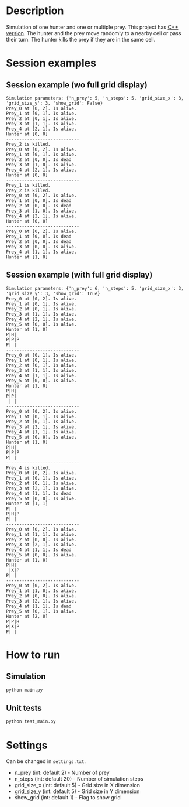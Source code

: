 # Description

Simulation of one hunter and one or multiple prey. This project has [C++ version](https://github.com/maxboro/hunter-killer-cpp).
The hunter and the prey move randomly to a nearby cell or pass their turn. The hunter kills the prey if they are in the same cell.

# Session examples

## Session example (wo full grid display)

```terminal
Simulation parameters: {'n_prey': 5, 'n_steps': 5, 'grid_size_x': 3, 'grid_size_y': 3, 'show_grid': False}
Prey_0 at [0, 2]. Is alive.
Prey_1 at [0, 1]. Is alive.
Prey_2 at [0, 1]. Is alive.
Prey_3 at [1, 1]. Is alive.
Prey_4 at [2, 1]. Is alive.
Hunter at [0, 0]
----------------------------
Prey_2 is killed.
Prey_0 at [0, 2]. Is alive.
Prey_1 at [0, 1]. Is alive.
Prey_2 at [0, 0]. Is dead
Prey_3 at [1, 0]. Is alive.
Prey_4 at [2, 1]. Is alive.
Hunter at [0, 0]
----------------------------
Prey_1 is killed.
Prey_2 is killed.
Prey_0 at [0, 2]. Is alive.
Prey_1 at [0, 0]. Is dead
Prey_2 at [0, 0]. Is dead
Prey_3 at [1, 0]. Is alive.
Prey_4 at [2, 1]. Is alive.
Hunter at [0, 0]
----------------------------
Prey_0 at [0, 2]. Is alive.
Prey_1 at [0, 0]. Is dead
Prey_2 at [0, 0]. Is dead
Prey_3 at [0, 0]. Is alive.
Prey_4 at [1, 1]. Is alive.
Hunter at [1, 0]
```

## Session example (with full grid display)

```terminal
Simulation parameters: {'n_prey': 6, 'n_steps': 5, 'grid_size_x': 3, 'grid_size_y': 3, 'show_grid': True}
Prey_0 at [0, 2]. Is alive.
Prey_1 at [0, 1]. Is alive.
Prey_2 at [0, 1]. Is alive.
Prey_3 at [1, 1]. Is alive.
Prey_4 at [2, 1]. Is alive.
Prey_5 at [0, 0]. Is alive.
Hunter at [1, 0]
P|H|
P|P|P
P| |
----------------------------
Prey_0 at [0, 1]. Is alive.
Prey_1 at [0, 1]. Is alive.
Prey_2 at [0, 1]. Is alive.
Prey_3 at [1, 1]. Is alive.
Prey_4 at [1, 1]. Is alive.
Prey_5 at [0, 0]. Is alive.
Hunter at [1, 0]
P|H|
P|P|
 | |
----------------------------
Prey_0 at [0, 2]. Is alive.
Prey_1 at [0, 1]. Is alive.
Prey_2 at [0, 1]. Is alive.
Prey_3 at [2, 1]. Is alive.
Prey_4 at [1, 1]. Is alive.
Prey_5 at [0, 0]. Is alive.
Hunter at [1, 0]
P|H|
P|P|P
P| |
----------------------------
Prey_4 is killed.
Prey_0 at [0, 2]. Is alive.
Prey_1 at [0, 1]. Is alive.
Prey_2 at [0, 1]. Is alive.
Prey_3 at [2, 1]. Is alive.
Prey_4 at [1, 1]. Is dead
Prey_5 at [0, 0]. Is alive.
Hunter at [1, 1]
P| |
P|H|P
P| |
----------------------------
Prey_0 at [0, 2]. Is alive.
Prey_1 at [1, 1]. Is alive.
Prey_2 at [0, 0]. Is alive.
Prey_3 at [2, 1]. Is alive.
Prey_4 at [1, 1]. Is dead
Prey_5 at [0, 0]. Is alive.
Hunter at [1, 0]
P|H|
 |X|P
P| |
----------------------------
Prey_0 at [0, 2]. Is alive.
Prey_1 at [1, 0]. Is alive.
Prey_2 at [0, 0]. Is alive.
Prey_3 at [2, 1]. Is alive.
Prey_4 at [1, 1]. Is dead
Prey_5 at [0, 1]. Is alive.
Hunter at [2, 0]
P|P|H
P|X|P
P| |
```

# How to run

## Simulation

```bash
python main.py
```

## Unit tests

```bash
python test_main.py
```

# Settings

Can be changed in `settings.txt`.

- n_prey (int: default 2) - Number of prey
- n_steps (int: default 20) - Number of simulation steps
- grid_size_x (int: default 5) - Grid size in X dimension
- grid_size_y (int: default 5) - Grid size in Y dimension
- show_grid (int: default 1) - Flag to show grid
